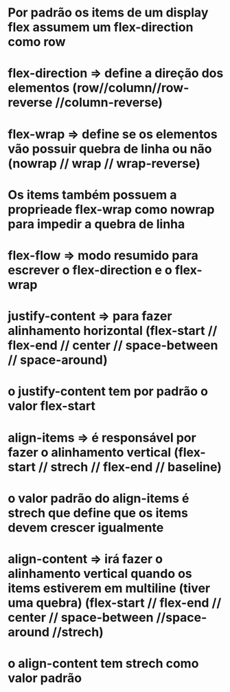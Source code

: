 # Por padrão os items de um display flex assumem um flex-direction como row

# flex-direction => define a direção dos elementos (row//column//row-reverse //column-reverse)

# flex-wrap => define se os elementos vão possuir quebra de linha ou não (nowrap // wrap // wrap-reverse)

# Os items também possuem a proprieade flex-wrap como nowrap para impedir a quebra de linha

# flex-flow => modo resumido para escrever o flex-direction e o flex-wrap

# justify-content => para fazer alinhamento horizontal (flex-start // flex-end // center // space-between // space-around)

# o justify-content tem por padrão o valor flex-start

# align-items => é responsável por fazer o alinhamento vertical (flex-start // strech // flex-end // baseline)

# o valor padrão do align-items é strech que define que os items devem crescer igualmente

# align-content => irá fazer o alinhamento vertical quando os items estiverem em multiline (tiver uma quebra) (flex-start // flex-end // center // space-between //space-around //strech)

# o align-content tem strech como valor padrão
